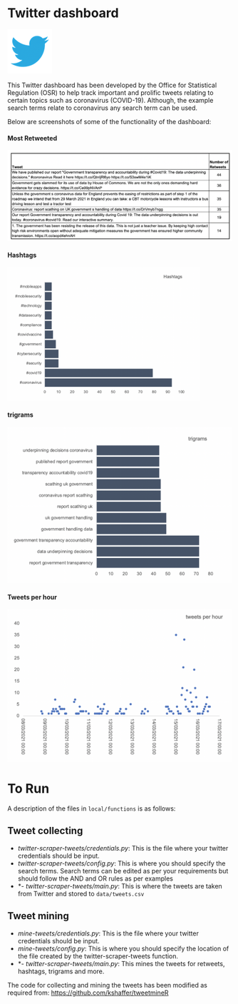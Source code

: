 # Twitter dashboard

<img src="image/twitter_logo.png" alt="twitter logo" width="100"/>

This Twitter dashboard has been developed by the Office for Statistical Regulation (OSR) to help track important and prolific tweets relating to certain topics such as coronavirus (COVID-19). Although, the example search terms relate to coronavirus any search term can be used.   

Below are screenshots of some of the functionality of the dashboard:

#### Most Retweeted
![](image/tweets.png)

#### Hashtags
<img src="image/hashtags.png" alt="twitter logo" height="300"/>

#### trigrams
![](image/trigrams.png)

#### Tweets per hour
![](image/tweets_per_hour.png)


# To Run

A description of the files in `local/functions` is as follows:

## Tweet collecting
- *twitter-scraper-tweets/credentials.py*: This is the file where your twitter credentials should be input.
- *twitter-scraper-tweets/config.py*: This is where you should specify the search terms. Search terms can be edited as per your requirements but should follow the AND and OR rules as per examples
- *- *twitter-scraper-tweets/main.py*: This is where the tweets are taken from Twitter and stored to `data/tweets.csv`

## Tweet mining
- *mine-tweets/credentials.py*: This is the file where your twitter credentials should be input.
- *mine-tweets/config.py*: This is where you should specify the location of the file created by the twitter-scraper-tweets function.
- *- *twitter-scraper-tweets/main.py*: This mines the tweets for retweets, hashtags, trigrams and more.


The code for collecting and mining the tweets has been modified as required from:
https://github.com/kshaffer/tweetmineR 